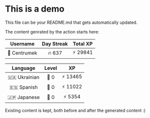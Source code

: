 # This is a demo

This file can be your README.md that gets automatically updated.

The content genrated by the action starts here:

<!--START_SECTION:duolingoStats-->
<!-- Automatically generated with https://github.com/centrumek/duolingo-readme-stats-->

| Username | Day Streak | Total XP |
|:---:|:---:|:---:|
| 👤 Centrumek | 🔥 637 | ⚡ 29841 |

| Language | Level | XP |
|:---:|:---:|:---:|
| 🇺🇦 Ukrainian | 👑 0 | ⚡ 13465 |
| 🇪🇸 Spanish | 👑 0 | ⚡ 11022 |
| 🇯🇵 Japanese | 👑 0 | ⚡ 5354 |

<!--END_SECTION:duolingoStats-->

Existing content is kept, both before and after the generated content :)